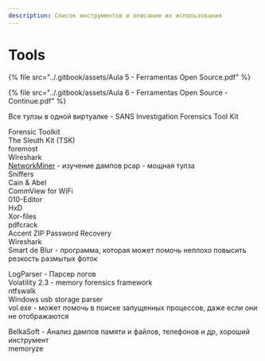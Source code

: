 ```yaml
---
description: Список инструментов и описание их использования
---
```


# Tools

{% file src="../.gitbook/assets/Aula 5 - Ferramentas Open Source.pdf" %}

{% file src="../.gitbook/assets/Aula 6 - Ferramentas Open Source - Continue.pdf" %}

Все тулзы в одной виртуалке - SANS Investigation Forensics Tool Kit

Forensic Toolkit\
The Sleuth Kit (TSK)\
foremost\
Wireshark\
[NetworkMiner](https://www.netresec.com/?page=Blog\&month=2014-02\&post=HowTo-install-NetworkMiner-in-Ubuntu-Fedora-and-Arch-Linux) - изучение дампов pcap - мощная тулза\
Sniffers\
Cain & Abel\
CommView for WiFi\
010-Editor\
HxD\
Xor-files\
pdfcrack\
Accent ZIP Password Recovery\
Wireshark\
Smart de Blur - программа, которая может помочь неплохо повысить резкость размытых фоток

LogParser - Парсер логов\
Volatility 2.3 - memory forensics framework\
ntfswalk\
Windows usb storage parser\
vol.exe - может помочь в поиске запущенных процессов, даже если они не отображаются

BelkaSoft - Анализ дампов памяти и файлов, телефонов и др, хороший инструмент\
memoryze

